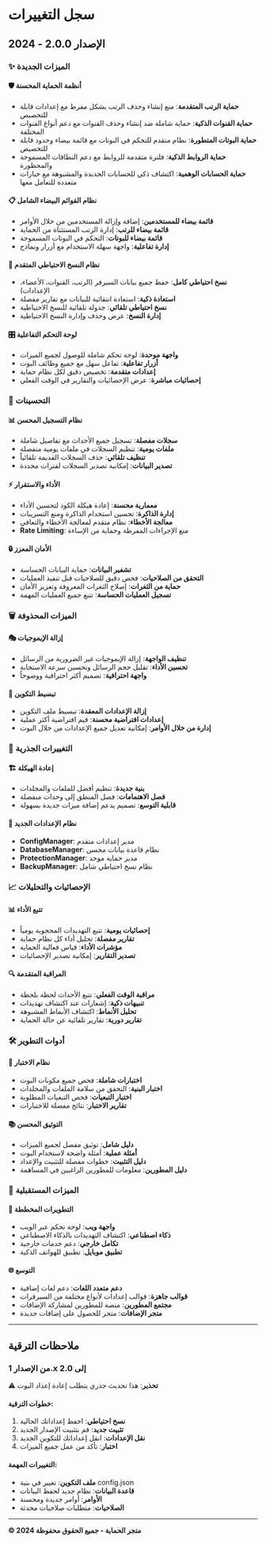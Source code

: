 # سجل التغييرات

## الإصدار 2.0.0 - 2024

### ✨ الميزات الجديدة

#### 🛡️ أنظمة الحماية المحسنة
- **حماية الرتب المتقدمة**: منع إنشاء وحذف الرتب بشكل مفرط مع إعدادات قابلة للتخصيص
- **حماية القنوات الذكية**: حماية شاملة ضد إنشاء وحذف القنوات مع دعم أنواع القنوات المختلفة
- **حماية البوتات المتطورة**: نظام متقدم للتحكم في البوتات مع قائمة بيضاء وحدود قابلة للتخصيص
- **حماية الروابط الذكية**: فلترة متقدمة للروابط مع دعم النطاقات المسموحة والمحظورة
- **حماية الحسابات الوهمية**: اكتشاف ذكي للحسابات الجديدة والمشبوهة مع خيارات متعددة للتعامل معها

#### 📋 نظام القوائم البيضاء الشامل
- **قائمة بيضاء للمستخدمين**: إضافة وإزالة المستخدمين من خلال الأوامر
- **قائمة بيضاء للرتب**: إدارة الرتب المستثناة من الحماية
- **قائمة بيضاء للبوتات**: التحكم في البوتات المسموحة
- **إدارة تفاعلية**: واجهة سهلة الاستخدام مع أزرار ونماذج

#### 💾 نظام النسخ الاحتياطي المتقدم
- **نسخ احتياطي كامل**: حفظ جميع بيانات السيرفر (الرتب، القنوات، الأعضاء، الإعدادات)
- **استعادة ذكية**: استعادة انتقائية للبيانات مع تقارير مفصلة
- **نسخ احتياطي تلقائي**: جدولة تلقائية للنسخ الاحتياطية
- **إدارة النسخ**: عرض وحذف وإدارة النسخ الاحتياطية

#### 🎛️ لوحة التحكم التفاعلية
- **واجهة موحدة**: لوحة تحكم شاملة للوصول لجميع الميزات
- **أزرار تفاعلية**: تفاعل سهل مع جميع وظائف البوت
- **إعدادات متقدمة**: تخصيص دقيق لكل نظام حماية
- **إحصائيات مباشرة**: عرض الإحصائيات والتقارير في الوقت الفعلي

### 🔧 التحسينات

#### 📊 نظام التسجيل المحسن
- **سجلات مفصلة**: تسجيل جميع الأحداث مع تفاصيل شاملة
- **ملفات يومية**: تنظيم السجلات في ملفات يومية منفصلة
- **تنظيف تلقائي**: حذف السجلات القديمة تلقائياً
- **تصدير البيانات**: إمكانية تصدير السجلات لفترات محددة

#### ⚡ الأداء والاستقرار
- **معمارية محسنة**: إعادة هيكلة الكود لتحسين الأداء
- **إدارة الذاكرة**: تحسين استخدام الذاكرة ومنع التسريبات
- **معالجة الأخطاء**: نظام متقدم لمعالجة الأخطاء والتعافي
- **Rate Limiting**: منع الإجراءات المفرطة وحماية من الإساءة

#### 🔒 الأمان المعزز
- **تشفير البيانات**: حماية البيانات الحساسة
- **التحقق من الصلاحيات**: فحص دقيق للصلاحيات قبل تنفيذ العمليات
- **حماية من الثغرات**: إصلاح الثغرات المعروفة وتعزيز الأمان
- **تسجيل العمليات الحساسة**: تتبع جميع العمليات المهمة

### 🗑️ الميزات المحذوفة

#### 🎭 إزالة الإيموجيات
- **تنظيف الواجهة**: إزالة الإيموجيات غير الضرورية من الرسائل
- **تحسين الأداء**: تقليل حجم الرسائل وتحسين سرعة الاستجابة
- **واجهة احترافية**: تصميم أكثر احترافية ووضوحاً

#### 📝 تبسيط التكوين
- **إزالة الإعدادات المعقدة**: تبسيط ملف التكوين
- **إعدادات افتراضية محسنة**: قيم افتراضية أكثر عملية
- **إدارة من خلال الأوامر**: إمكانية تعديل جميع الإعدادات من خلال البوت

### 🔄 التغييرات الجذرية

#### 🏗️ إعادة الهيكلة
- **بنية جديدة**: تنظيم أفضل للملفات والمجلدات
- **فصل الاهتمامات**: فصل المنطق إلى وحدات منفصلة
- **قابلية التوسع**: تصميم يدعم إضافة ميزات جديدة بسهولة

#### 🔧 نظام الإعدادات الجديد
- **ConfigManager**: مدير إعدادات متقدم
- **DatabaseManager**: نظام قاعدة بيانات محسن
- **ProtectionManager**: مدير حماية موحد
- **BackupManager**: نظام نسخ احتياطي شامل

### 📈 الإحصائيات والتحليلات

#### 📊 تتبع الأداء
- **إحصائيات يومية**: تتبع التهديدات المحجوبة يومياً
- **تقارير مفصلة**: تحليل أداء كل نظام حماية
- **مؤشرات الأداء**: قياس فعالية الحماية
- **تصدير التقارير**: إمكانية تصدير الإحصائيات

#### 🔍 المراقبة المتقدمة
- **مراقبة الوقت الفعلي**: تتبع الأحداث لحظة بلحظة
- **تنبيهات ذكية**: إشعارات عند اكتشاف تهديدات
- **تحليل الأنماط**: اكتشاف الأنماط المشبوهة
- **تقارير دورية**: تقارير تلقائية عن حالة الحماية

### 🛠️ أدوات التطوير

#### 🧪 نظام الاختبار
- **اختبارات شاملة**: فحص جميع مكونات البوت
- **اختبار البنية**: التحقق من سلامة الملفات والمجلدات
- **اختبار التبعيات**: فحص التبعيات المطلوبة
- **تقارير الاختبار**: نتائج مفصلة للاختبارات

#### 📚 التوثيق المحسن
- **دليل شامل**: توثيق مفصل لجميع الميزات
- **أمثلة عملية**: أمثلة واضحة لاستخدام البوت
- **دليل التثبيت**: خطوات مفصلة للتثبيت والإعداد
- **دليل المطورين**: معلومات للمطورين الراغبين في المساهمة

### 🔮 الميزات المستقبلية

#### 🚀 التطويرات المخططة
- **واجهة ويب**: لوحة تحكم عبر الويب
- **ذكاء اصطناعي**: اكتشاف التهديدات بالذكاء الاصطناعي
- **تكامل خارجي**: دعم خدمات خارجية
- **تطبيق موبايل**: تطبيق للهواتف الذكية

#### 🌐 التوسع
- **دعم متعدد اللغات**: دعم لغات إضافية
- **قوالب جاهزة**: قوالب إعدادات لأنواع مختلفة من السيرفرات
- **مجتمع المطورين**: منصة للمطورين لمشاركة الإضافات
- **متجر الإضافات**: متجر للحصول على إضافات جديدة

---

## ملاحظات الترقية

### من الإصدار 1.x إلى 2.0

⚠️ **تحذير**: هذا تحديث جذري يتطلب إعادة إعداد البوت

#### خطوات الترقية:
1. **نسخ احتياطي**: احفظ إعداداتك الحالية
2. **تثبيت جديد**: قم بتثبيت الإصدار الجديد
3. **نقل الإعدادات**: انقل إعداداتك للتكوين الجديد
4. **اختبار**: تأكد من عمل جميع الميزات

#### التغييرات المهمة:
- **ملف التكوين**: تغيير في بنية config.json
- **قاعدة البيانات**: نظام جديد لحفظ البيانات
- **الأوامر**: أوامر جديدة ومحسنة
- **الصلاحيات**: متطلبات صلاحيات محدثة

---

**© 2024 متجر الحماية - جميع الحقوق محفوظة**

